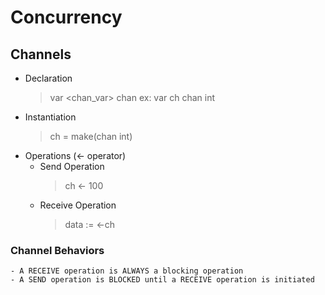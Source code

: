 # Concurrency #
## Channels ##
- Declaration
    > var <chan_var> chan <datatype>
    > ex: var ch chan int
- Instantiation
    > ch = make(chan int)
- Operations (<- operator)
    - Send Operation
        > ch <- 100
    - Receive Operation
        > data := <-ch

### Channel Behaviors ###
    - A RECEIVE operation is ALWAYS a blocking operation
    - A SEND operation is BLOCKED until a RECEIVE operation is initiated

